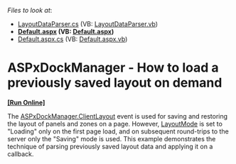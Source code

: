 <!-- default file list -->
*Files to look at*:

* [LayoutDataParser.cs](./CS/App_Code/LayoutDataParser.cs) (VB: [LayoutDataParser.vb](./VB/App_Code/LayoutDataParser.vb))
* **[Default.aspx](./CS/Default.aspx) (VB: [Default.aspx](./VB/Default.aspx))**
* [Default.aspx.cs](./CS/Default.aspx.cs) (VB: [Default.aspx.vb](./VB/Default.aspx.vb))
<!-- default file list end -->
# ASPxDockManager - How to load a previously saved layout on demand
<!-- run online -->
**[[Run Online]](https://codecentral.devexpress.com/t343607/)**
<!-- run online end -->


<p>The <a href="https://documentation.devexpress.com/#AspNet/DevExpressWebASPxDockManager_ClientLayouttopic">ASPxDockManager.ClientLayout</a> event is used for saving and restoring the layout of panels and zones on a page. However, <a href="https://documentation.devexpress.com/#AspNet/DevExpressWebASPxClientLayoutArgs_LayoutModetopic">LayoutMode</a> is set to "Loading" only on the first page load, and on subsequent round-trips to the server only the "Saving" mode is used. This example demonstrates the technique of parsing previously saved layout data and applying it on a callback.</p>

<br/>


